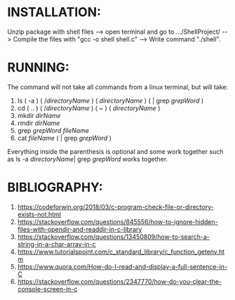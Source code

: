 # **INSTALLATION**: 
Unzip package with shell files --> open terminal and go to .../ShellProject/
--> Compile the files with "gcc -o shell shell.c" --> Write command "./shell".

# **RUNNING**:
The command will not take all commands from a linux terminal, but will take:   
1. ls ( -a ) ( /_directoryName_ ) ( _directoryName_ ) ( | grep _grepWord_ )  
2. cd ( .. ) ( /_directoryName_ ) ( ~ ) ( _directoryName_ )
3. mkdir _dirName_
4. rmdir _dirName_
5. grep _grepWord_ _fileName_
6. cat _fileName_ ( | grep _grepWord_ )    

Everything inside the parenthesis is optional and some work together such as ls -a _directoryName_| grep _grepWord_ works together.   

# **BIBLIOGRAPHY**:
1. https://codeforwin.org/2018/03/c-program-check-file-or-directory-exists-not.html
2. https://stackoverflow.com/questions/845556/how-to-ignore-hidden-files-with-opendir-and-readdir-in-c-library
3. https://stackoverflow.com/questions/13450809/how-to-search-a-string-in-a-char-array-in-c
4. https://www.tutorialspoint.com/c_standard_library/c_function_getenv.htm
5. https://www.quora.com/How-do-I-read-and-display-a-full-sentence-in-C
6. https://stackoverflow.com/questions/2347770/how-do-you-clear-the-console-screen-in-c